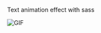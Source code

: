 Text animation effect with sass

![GIF](https://user-images.githubusercontent.com/84550521/207666913-4ac0be86-c1ef-437d-9545-f4460bec0750.gif)

